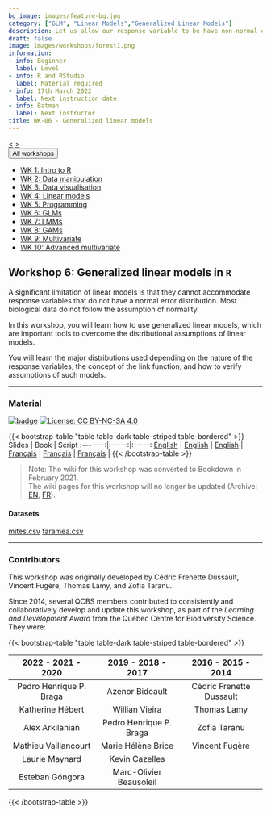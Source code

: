 ```yaml
---
bg_image: images/feature-bg.jpg
category: ["GLM", "Linear Models","Generalized Linear Models"]
description: Let us allow our response variable to be have non-normal errors
draft: false
image: images/workshops/forest1.png
information:
- info: Beginner
  label: Level
- info: R and RStudio
  label: Material required
- info: 17th March 2022
  label: Next instruction date
- info: Batman
  label: Next instructor
title: WK-06 - Generalized linear models
---
```

<div class="btn-group" role="group" aria-label="...">
  <a href="https://r.qcbs.ca/workshops/r-workshop-05/" button type="button" class="btn btn-default"><</button></a>
  <a href="https://r.qcbs.ca/workshops/r-workshop-07/"button type="button" class="btn btn-default">></button></a>

  <div class="btn-group" role="group">
    <button type="button" class="btn btn-default dropdown-toggle" data-toggle="dropdown" aria-haspopup="true" aria-expanded="false">
      All workshops
      <span class="caret"></span>
    </button>
    <ul class="dropdown-menu">
      <li><a href="https://r.qcbs.ca/workshops/r-workshop-01/">WK 1: Intro to R</a></li>
      <li><a href="https://r.qcbs.ca/workshops/r-workshop-02/">WK 2: Data manipulation</a></li>
      <li><a href="https://r.qcbs.ca/workshops/r-workshop-03/">WK 3: Data visualisation</a></li>
      <li><a href="https://r.qcbs.ca/workshops/r-workshop-04/">WK 4: Linear models</a></li>
      <li><a href="https://r.qcbs.ca/workshops/r-workshop-05/">WK 5: Programming</a></li>
      <li><a href="https://r.qcbs.ca/workshops/r-workshop-06/">WK 6: GLMs</a></li>
      <li><a href="https://r.qcbs.ca/workshops/r-workshop-07/">WK 7: LMMs</a></li>
      <li><a href="https://r.qcbs.ca/workshops/r-workshop-08/">WK 8: GAMs</a></li>
      <li><a href="https://r.qcbs.ca/workshops/r-workshop-09/">WK 9: Multivariate</a></li>
      <li><a href="https://r.qcbs.ca/workshops/r-workshop-10/">WK 10: Advanced multivariate</a></li>
    </ul>
  </div>
</div>

## Workshop 6: Generalized linear models in `R`

A significant limitation of linear models is that they cannot accommodate response variables that do not have a normal error distribution. Most biological data do not follow the assumption of normality. 

In this workshop, you will learn how to use generalized linear models, which are important tools to overcome the distributional assumptions of linear models. 

You will learn the major distributions used depending on the nature of the response variables, the concept of the link function, and how to verify assumptions of such models.

----

### Material

[![badge](https://img.shields.io/static/v1?style=flat&label=Workshop&message=06&color=blue&logo=github)](https://github.com/QCBSRworkshops/workshop06) [![License: CC BY-NC-SA 4.0](https://img.shields.io/badge/License-CC%20BY--NC--SA%204.0-orange.svg)](https://creativecommons.org/licenses/by-nc-sa/4.0/)

{{< bootstrap-table "table table-dark table-striped table-bordered" >}}
 Slides | Book | Script 
:-------:|:-----:|:-----:
<a href="https://r.qcbs.ca/workshop06/pres-en/workshop06-pres-en.html" button type="button" class="btn btn-default">English</button></a> | <a href="https://r.qcbs.ca/workshop06/book-en/index.html" button type="button" class="btn btn-default">English</button></a> | <a href="https://r.qcbs.ca/workshop06/book-en/workshop06-script-en.R" button type="button" class="btn btn-default">English</button></a> | 
<a href="https://r.qcbs.ca/workshop06/pres-fr/workshop06-pres-fr.html" button type="button" class="btn btn-default">Français</button></a> | <a href="https://r.qcbs.ca/workshop06/book-fr/index.html" button type="button" class="btn btn-default">Français</button></a> | <a href="https://r.qcbs.ca/workshop06/book-fr/workshop06-script-fr.R" button type="button" class="btn btn-default">Français</button></a> | 
{{< /bootstrap-table >}}

> Note: The wiki for this workshop was converted to Bookdown in February 2021. <br> 
> The wiki pages for this workshop will no longer be updated (Archive: [EN](https://wiki.qcbs.ca/r_workshop7), [FR](https://wiki.qcbs.ca/r_atelier7)). 

#### Datasets

<a href="https://r.qcbs.ca/workshop06/pres-en/data/mites.csv" button type="button" class="btn btn-primary">mites.csv</button></a> <a href="https://r.qcbs.ca/workshop06/pres-en/data/faramea.csv" button type="button" class="btn btn-primary">faramea.csv</button></a>


----

### Contributors 

This workshop was originally developed by Cédric Frenette Dussault, Vincent Fugère, Thomas Lamy, and Zofia Taranu.

Since 2014, several QCBS members contributed to consistently and collaboratively develop and update this workshop, as part of the *Learning and Development Award* from the Québec Centre for Biodiversity Science. They were:

{{< bootstrap-table "table table-dark table-striped table-bordered" >}}

|      2022 - 2021 - 2020     |      2019 - 2018 - 2017     |      2016 - 2015 - 2014      |
|:---------------------------:|:---------------------------:|:----------------------------:|
| Pedro Henrique P. Braga |     Azenor Bideault     | Cédric Frenette Dussault |
|     Katherine Hébert    |      Willian Vieira     |        Thomas Lamy       |
|     Alex Arkilanian     | Pedro Henrique P. Braga |       Zofia Taranu       |
|   Mathieu Vaillancourt  |    Marie Hélène Brice   |      Vincent Fugère      |
|     Laurie Maynard      |      Kevin Cazelles     |                              |
|     Esteban Góngora     |      Marc-Olivier Beausoleil     |                           |

{{< /bootstrap-table >}}

